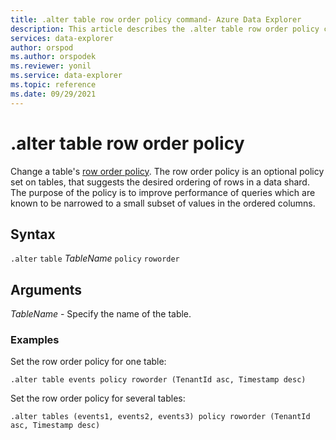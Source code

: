 ```yaml
---
title: .alter table row order policy command- Azure Data Explorer
description: This article describes the .alter table row order policy command in Azure Data Explorer.
services: data-explorer
author: orspod
ms.author: orspodek
ms.reviewer: yonil
ms.service: data-explorer
ms.topic: reference
ms.date: 09/29/2021
---
```

# .alter table row order policy

Change a table's [row order policy](roworderpolicy.md). The row order policy is an optional policy set on tables, that suggests the desired ordering of rows in a data shard. The purpose of the policy is to improve performance of queries which are known to be narrowed to a small subset of values in the ordered columns.

## Syntax

`.alter` `table` *TableName* `policy` `roworder` 

## Arguments

*TableName* - Specify the name of the table.  

### Examples

Set the row order policy for one table:

```kusto
.alter table events policy roworder (TenantId asc, Timestamp desc)
```

Set the row order policy for several tables:

```kusto
.alter tables (events1, events2, events3) policy roworder (TenantId asc, Timestamp desc)
```

